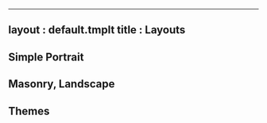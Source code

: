 ---
layout : default.tmplt
title : Layouts
----


## Simple Portrait


## Masonry, Landscape


## Themes

